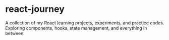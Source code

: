 # react-journey
A collection of my React learning projects, experiments, and practice codes. Exploring components, hooks, state management, and everything in between.
